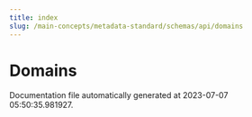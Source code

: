 ```yaml
---
title: index
slug: /main-concepts/metadata-standard/schemas/api/domains
---
```


# Domains

Documentation file automatically generated at 2023-07-07 05:50:35.981927.
